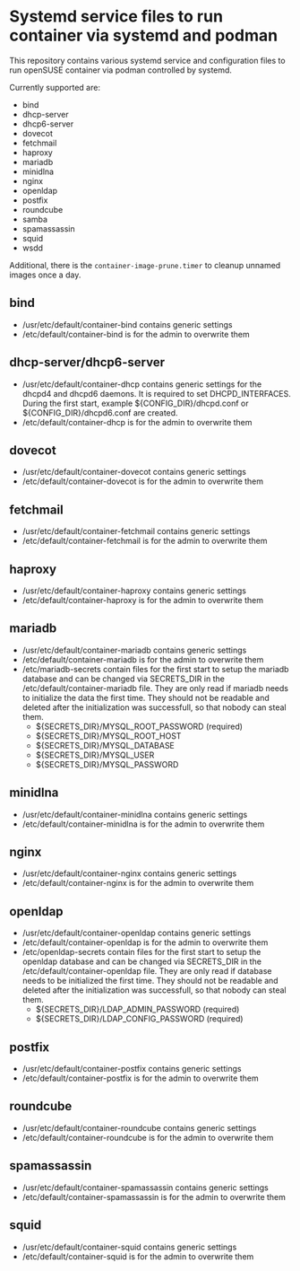 # Systemd service files to run container via systemd and podman

This repository contains various systemd service and configuration files
to run openSUSE container via podman controlled by systemd.

Currently supported are:
  * bind
  * dhcp-server
  * dhcp6-server
  * dovecot
  * fetchmail
  * haproxy
  * mariadb
  * minidlna
  * nginx
  * openldap
  * postfix
  * roundcube
  * samba
  * spamassassin
  * squid
  * wsdd

Additional, there is the `container-image-prune.timer` to cleanup
unnamed images once a day. 

## bind

  * /usr/etc/default/container-bind contains generic settings
  * /etc/default/container-bind is for the admin to overwrite them

## dhcp-server/dhcp6-server

  * /usr/etc/default/container-dhcp contains generic settings for the dhcpd4 and dhcpd6 daemons. It is required to set DHCPD_INTERFACES. During the first start, example ${CONFIG_DIR}/dhcpd.conf or ${CONFIG_DIR}/dhcpd6.conf are created.
  * /etc/default/container-dhcp is for the admin to overwrite them

## dovecot

  * /usr/etc/default/container-dovecot contains generic settings
  * /etc/default/container-dovecot is for the admin to overwrite them

## fetchmail

  * /usr/etc/default/container-fetchmail contains generic settings
  * /etc/default/container-fetchmail is for the admin to overwrite them

## haproxy

  * /usr/etc/default/container-haproxy contains generic settings
  * /etc/default/container-haproxy is for the admin to overwrite them

## mariadb

  * /usr/etc/default/container-mariadb contains generic settings
  * /etc/default/container-mariadb is for the admin to overwrite them
  * /etc/mariadb-secrets contain files for the first start to setup the mariadb database and can be changed via SECRETS_DIR in the /etc/default/container-mariadb file. They are only read if mariadb needs to initialize the data the first time. They should not be readable and deleted after the initialization was successfull, so that nobody can steal them.
    * ${SECRETS_DIR}/MYSQL_ROOT_PASSWORD (required)
    * ${SECRETS_DIR}/MYSQL_ROOT_HOST
    * ${SECRETS_DIR}/MYSQL_DATABASE
    * ${SECRETS_DIR}/MYSQL_USER
    * ${SECRETS_DIR}/MYSQL_PASSWORD

## minidlna

  * /usr/etc/default/container-minidlna contains generic settings
  * /etc/default/container-minidlna is for the admin to overwrite them

## nginx

  * /usr/etc/default/container-nginx contains generic settings
  * /etc/default/container-nginx is for the admin to overwrite them

## openldap

  * /usr/etc/default/container-openldap contains generic settings
  * /etc/default/container-openldap is for the admin to overwrite them
  * /etc/openldap-secrets contain files for the first start to setup the openldap database and can be changed via SECRETS_DIR in the /etc/default/container-openldap file. They are only read if database needs to be initialized the first time. They should not be readable and deleted after the initialization was successfull, so that nobody can steal them.
    * ${SECRETS_DIR}/LDAP_ADMIN_PASSWORD (required)
    * ${SECRETS_DIR}/LDAP_CONFIG_PASSWORD (required)

## postfix

  * /usr/etc/default/container-postfix contains generic settings
  * /etc/default/container-postfix is for the admin to overwrite them

## roundcube

  * /usr/etc/default/container-roundcube contains generic settings
  * /etc/default/container-roundcube is for the admin to overwrite them

## spamassassin

  * /usr/etc/default/container-spamassassin contains generic settings
  * /etc/default/container-spamassassin is for the admin to overwrite them

## squid

  * /usr/etc/default/container-squid contains generic settings
  * /etc/default/container-squid is for the admin to overwrite them


